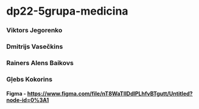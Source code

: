 # dp22-5grupa-medicina
### Viktors Jegorenko
### Dmitrijs Vasečkins
### Rainers Alens Baikovs
### Gļebs Kokorins
#### Figma - https://www.figma.com/file/nT8WaTIIDdlPLhfvBTgutt/Untitled?node-id=0%3A1